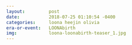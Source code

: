 ```yaml
---
layout:         post
date:           2018-07-25 01:10:54 -0400
categories:     loona heejin olivia
era-or-event:   LOONAbirth
img:            loona-loonabirth-teaser_1.jpg
---
```

